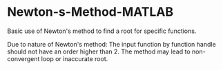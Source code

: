 # Newton-s-Method-MATLAB
Basic use of Newton's method to find a root for specific functions. 

Due to nature of Newton's method: 
The input function by function handle should not have an order higher than 2. 
The method may lead to non-convergent loop or inaccurate root.
